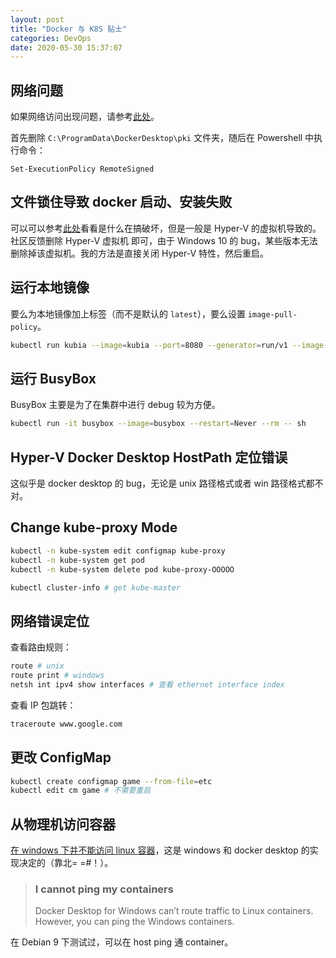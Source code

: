 ```yaml
---
layout: post
title: "Docker 与 K8S 贴士"
categories: DevOps
date: 2020-05-30 15:37:07
---
```


## 网络问题

如果网络访问出现问题，请参考[此处](https://github.com/AliyunContainerService/k8s-for-docker-desktop)。

首先删除 `C:\ProgramData\DockerDesktop\pki` 文件夹，随后在 Powershell 中执行命令：

```powersh
Set-ExecutionPolicy RemoteSigned
```

## 文件锁住导致 docker 启动、安装失败

可以可以参考[此处](https://gallery.technet.microsoft.com/How-to-find-out-which-c0d4e60e)看看是什么在搞破坏，但是一般是 Hyper-V 的虚拟机导致的。社区反馈删除 Hyper-V 虚拟机 即可，由于 Windows 10 的 bug，某些版本无法删除掉该虚拟机。我的方法是直接关闭 Hyper-V 特性，然后重启。

## 运行本地镜像

要么为本地镜像加上标签（而不是默认的 `latest`），要么设置 `image-pull-policy`。

```bash
kubectl run kubia --image=kubia --port=8080 --generator=run/v1 --image-pull-policy=Never
```

## 运行 BusyBox

BusyBox 主要是为了在集群中进行 debug 较为方便。

```bash
kubectl run -it busybox --image=busybox --restart=Never --rm -- sh
```

## Hyper-V Docker Desktop HostPath 定位错误

这似乎是 docker desktop 的 bug，无论是 unix 路径格式或者 win 路径格式都不对。

## Change kube-proxy Mode

```bash
kubectl -n kube-system edit configmap kube-proxy
kubectl -n kube-system get pod
kubectl -n kube-system delete pod kube-proxy-OOOOO
```

```bash
kubectl cluster-info # get kube-master
```

## 网络错误定位

查看路由规则：

```bash
route # unix
route print # windows
netsh int ipv4 show interfaces # 查看 ethernet interface index
```

查看 IP 包跳转：

```bash
traceroute www.google.com
```

## 更改 ConfigMap

```bash
kubectl create configmap game --from-file=etc
kubectl edit cm game # 不需要重启
```

## 从物理机访问容器

[在 windows 下并不能访问 linux 容器](https://docs.docker.com/docker-for-windows/networking/)，这是 windows 和 docker desktop 的实现决定的（靠北= =#！）。

> ### I cannot ping my containers
>
> Docker Desktop for Windows can’t route traffic to Linux containers.  However, you can ping the Windows containers.

在 Debian 9 下测试过，可以在 host ping 通 container。
